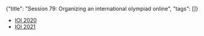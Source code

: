 {"title": "Session 79: Organizing an international olympiad online", "tags": []}

* [IOI 2020](https://ioi2020.sg/)
* [IOI 2021](https://ioi2021.sg/)

